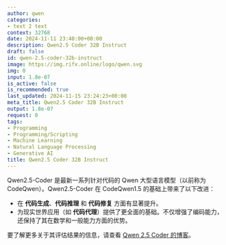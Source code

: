```yaml
---
author: qwen
categories:
- text 2 text
context: 32768
date: 2024-11-11 23:40:00+00:00
description: Qwen2.5 Coder 32B Instruct
draft: false
id: qwen-2.5-coder-32b-instruct
image: https://img.rifx.online/logo/qwen.svg
img: 0
input: 1.8e-07
is_active: false
is_recommended: true
last_updated: 2024-11-15 23:24:23+00:00
meta_title: Qwen2.5 Coder 32B Instruct
output: 1.8e-07
request: 0
tags:
- Programming
- Programming/Scripting
- Machine Learning
- Natural Language Processing
- Generative AI
title: Qwen2.5 Coder 32B Instruct
---
```







Qwen2.5-Coder 是最新一系列针对代码的 Qwen 大型语言模型（以前称为 CodeQwen）。Qwen2.5-Coder 在 CodeQwen1.5 的基础上带来了以下改进：

- 在 **代码生成**、**代码推理** 和 **代码修复** 方面有显著提升。
- 为现实世界应用（如 **代码代理**）提供了更全面的基础。不仅增强了编码能力，还保持了其在数学和一般能力方面的优势。

要了解更多关于其评估结果的信息，请查看 [Qwen 2.5 Coder 的博客](https://qwenlm.github.io/blog/qwen2.5-coder-family/)。

